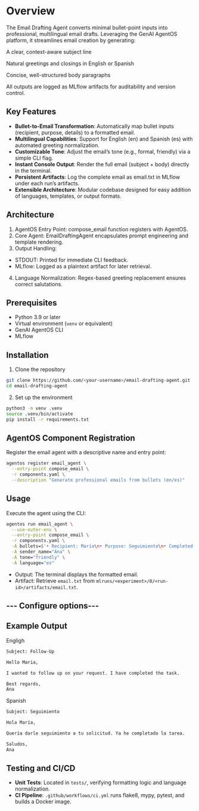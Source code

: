 # Overview

The Email Drafting Agent converts minimal bullet-point inputs into professional, multilingual email drafts. Leveraging the GenAI AgentOS platform, it streamlines email creation by generating:

A clear, context-aware subject line

Natural greetings and closings in English or Spanish

Concise, well-structured body paragraphs

All outputs are logged as MLflow artifacts for auditability and version control.

## Key Features

- **Bullet-to-Email Transformation**: Automatically map bullet inputs (recipient, purpose, details) to a formatted email.
- **Multilingual Capabilities**: Support for English (en) and Spanish (es) with automated greeting normalization.
- **Customizable Tone**: Adjust the email’s tone (e.g., formal, friendly) via a simple CLI flag.
- **Instant Console Output**: Render the full email (subject + body) directly in the terminal.
- **Persistent Artifacts**: Log the complete email as email.txt in MLflow under each run’s artifacts.
- **Extensible Architecture**: Modular codebase designed for easy addition of languages, templates, or output formats.

## Architecture

1. AgentOS Entry Point: compose_email function registers with AgentOS.
2. Core Agent: EmailDraftingAgent encapsulates prompt engineering and template rendering.
3. Output Handling:
- STDOUT: Printed for immediate CLI feedback.
- MLflow: Logged as a plaintext artifact for later retrieval.
4. Language Normalization: Regex-based greeting replacement ensures correct salutations.

## Prerequisites

- Python 3.9 or later
- Virtual environment (`venv` or equivalent)
- GenAI AgentOS CLI
- MLflow

## Installation

1. Clone the repository

```bash
git clone https://github.com/<your-username>/email-drafting-agent.git
cd email-drafting-agent
```

2. Set up the environment

```bash
python3 -m venv .venv
source .venv/bin/activate
pip install -r requirements.txt
```

## AgentOS Component Registration

Register the email agent with a descriptive name and entry point:

```bash
agentos register email_agent \
  --entry-point compose_email \
  -r components.yaml \
  --description "Generate professional emails from bullets (en/es)"
```

## Usage

Execute the agent using the CLI:

```bash
agentos run email_agent \
  --use-outer-env \
  --entry-point compose_email \
  -r components.yaml \
  -A bullets=$'• Recipient: María\n• Purpose: Seguimiento\n• Completed the task' \
  -A sender_name="Ana" \
  -A tone="friendly" \
  -A language="es"
```

- Output: The terminal displays the formatted email.
- Artifact: Retrieve `email.txt` from `mlruns/<experiment>/0/<run-id>/artifacts/email.txt`.

## --- Configure options---

## Example Output

Engligh

```bash
Subject: Follow-Up

Hello Maria,

I wanted to follow up on your request. I have completed the task.

Best regards,
Ana
```

Spanish

```bash
Subject: Seguimiento

Hola María,

Quería darle seguimiento a tu solicitud. Ya he completado la tarea.

Saludos,
Ana
```

## Testing and CI/CD

- **Unit Tests**: Located in `tests/`, verifying formatting logic and language normalization.
- **CI Pipeline**: `.github/workflows/ci.yml` runs flake8, mypy, pytest, and builds a Docker image.

